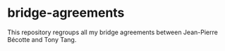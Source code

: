 # bridge-agreements

This repository regroups all my bridge agreements between Jean-Pierre Bécotte and Tony Tang.
